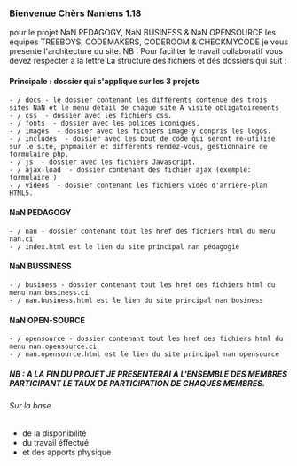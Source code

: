 ### Bienvenue Chèrs Naniens 1.18 
pour le projet NaN PEDAGOGY, NaN BUSINESS & NaN OPENSOURCE
les équipes TREEBOYS,  CODEMAKERS, CODEROOM & CHECKMYCODE
je vous presente l'architecture du site.
NB : Pour faciliter le travail collaboratif vous devez respecter à la lettre
La structure des fichiers et des dossiers qui suit :

#### Principale : dossier qui s'applique sur les 3 projets
    - / docs - le dossier contenant les différents contenue des trois sites NaN et le menu détail de chaque site A visité obligatoirements
    - / css  - dossier avec les fichiers css.
    - / fonts  - dossier avec les polices iconiques.
    - / images  - dossier avec les fichiers image y conpris les logos.
    - / includes  - dossier avec les bout de code qui seront ré-utilisé sur le site, phpmailer et différents rendez-vous, gestionnaire de formulaire php.
    - / js  - dossier avec les fichiers Javascript.
    - / ajax-load  - dossier contenant des fichier ajax (exemple: formulaire.)
    - / videos  - dossier contenant les fichiers vidéo d'arrière-plan HTML5.

#### NaN PEDAGOGY
    - / nan - dossier contenant tout les href des fichiers html du menu nan.ci
    - / index.html est le lien du site principal nan pédagogié

#### NaN BUSSINESS
    - / business - dossier contenant tout les href des fichiers html du menu nan.business.ci
    - / nan.business.html est le lien du site principal nan business

#### NaN OPEN-SOURCE
    - / opensource - dossier contenant tout les href des fichiers html du menu nan.opensource.ci
    - / nan.opensource.html est le lien du site principal nan opensource

##### NB : A LA FIN DU PROJET JE PRESENTERAI A L'ENSEMBLE DES MEMBRES PARTICIPANT LE TAUX DE PARTICIPATION DE CHAQUES MEMBRES.
###### Sur la base
- de la disponibilité
- du travail éffectué
- et des apports physique
